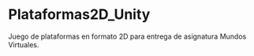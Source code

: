 # Plataformas2D_Unity
Juego de plataformas en formato 2D para entrega de asignatura Mundos Virtuales.
